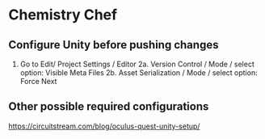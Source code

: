 # Chemistry Chef

## Configure Unity before pushing changes
1. Go to Edit/ Project Settings / Editor
2a. Version Control / Mode / select option: Visible Meta Files
2b. Asset Serialization / Mode / select option: Force Next

## Other possible required configurations
https://circuitstream.com/blog/oculus-quest-unity-setup/
